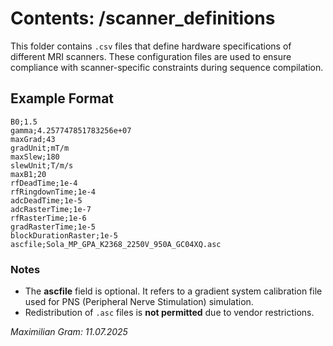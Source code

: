 # Contents: /scanner_definitions

This folder contains `.csv` files that define hardware specifications of different MRI scanners. These configuration files are used to ensure compliance with scanner-specific constraints during sequence compilation.

## Example Format

```
B0;1.5
gamma;4.257747851783256e+07
maxGrad;43
gradUnit;mT/m
maxSlew;180
slewUnit;T/m/s
maxB1;20
rfDeadTime;1e-4
rfRingdownTime;1e-4
adcDeadTime;1e-5
adcRasterTime;1e-7
rfRasterTime;1e-6
gradRasterTime;1e-5
blockDurationRaster;1e-5
ascfile;Sola_MP_GPA_K2368_2250V_950A_GC04XQ.asc
```

### Notes

- The **ascfile** field is optional. It refers to a gradient system calibration file used for PNS (Peripheral Nerve Stimulation) simulation.
- Redistribution of `.asc` files is **not permitted** due to vendor restrictions.

_Maximilian Gram: 11.07.2025_